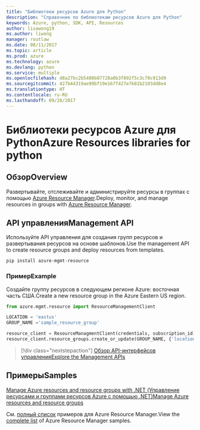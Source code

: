 ```yaml
---
title: "Библиотеки ресурсов Azure для Python"
description: "Справочник по библиотекам ресурсов Azure для Python"
keywords: Azure, python, SDK, API, Resources
author: lisawong19
ms.author: liwong
manager: routlaw
ms.date: 08/11/2017
ms.topic: article
ms.prod: azure
ms.technology: azure
ms.devlang: python
ms.service: multiple
ms.openlocfilehash: d8a27bc2b5480b07728a0b3f892f5c3c70c913d9
ms.sourcegitcommit: 427b44319ae99bf19e167f427e7681b2103dd8e4
ms.translationtype: HT
ms.contentlocale: ru-RU
ms.lasthandoff: 09/28/2017
---
```

# <a name="azure-resources-libraries-for-python"></a><span data-ttu-id="c4746-104">Библиотеки ресурсов Azure для Python</span><span class="sxs-lookup"><span data-stu-id="c4746-104">Azure Resources libraries for python</span></span>

## <a name="overview"></a><span data-ttu-id="c4746-105">Обзор</span><span class="sxs-lookup"><span data-stu-id="c4746-105">Overview</span></span> 
<span data-ttu-id="c4746-106">Развертывайте, отслеживайте и администрируйте ресурсы в группах с помощью [Azure Resource Manager](https://docs.microsoft.com/en-us/azure/azure-resource-manager/resource-group-overview).</span><span class="sxs-lookup"><span data-stu-id="c4746-106">Deploy, monitor, and manage resources in groups with [Azure Resource Manager](https://docs.microsoft.com/en-us/azure/azure-resource-manager/resource-group-overview).</span></span>

## <a name="management-api"></a><span data-ttu-id="c4746-107">API управления</span><span class="sxs-lookup"><span data-stu-id="c4746-107">Management API</span></span>
<span data-ttu-id="c4746-108">Используйте API управления для создания групп ресурсов и развертывания ресурсов на основе шаблонов.</span><span class="sxs-lookup"><span data-stu-id="c4746-108">Use the management API to create resource groups and deploy resources from templates.</span></span>

```bash
pip install azure-mgmt-resource
```
### <a name="example"></a><span data-ttu-id="c4746-109">Пример</span><span class="sxs-lookup"><span data-stu-id="c4746-109">Example</span></span> 
<span data-ttu-id="c4746-110">Создайте группу ресурсов в следующем регионе Azure: восточная часть США.</span><span class="sxs-lookup"><span data-stu-id="c4746-110">Create a new resource group in the Azure Eastern US region.</span></span>

```python
from azure.mgmt.resource import ResourceManagementClient

LOCATION = 'eastus'
GROUP_NAME ='sample_resource_group'

resource_client = ResourceManagmentClient(credentials, subscription_id)
resource_client.resource_groups.create_or_update(GROUP_NAME, {'location': LOCATION})
```

> [!div class="nextstepaction"]
> [<span data-ttu-id="c4746-111">Обзор API-интерфейсов управления</span><span class="sxs-lookup"><span data-stu-id="c4746-111">Explore the Management APIs</span></span>](/python/api/overview/azure/azure.mgmt.resource)

## <a name="samples"></a><span data-ttu-id="c4746-112">Примеры</span><span class="sxs-lookup"><span data-stu-id="c4746-112">Samples</span></span>
[<span data-ttu-id="c4746-113">Manage Azure resources and resource groups with .NET (Управление ресурсами и группами ресурсов Azure с помощью .NET)</span><span class="sxs-lookup"><span data-stu-id="c4746-113">Manage Azure resources and resource groups</span></span>](https://github.com/Azure-Samples/resource-manager-python-resources-and-groups)

<span data-ttu-id="c4746-114">См. [полный список](https://azure.microsoft.com/resources/samples/?platform=python&term=resource) примеров для Azure Resource Manager.</span><span class="sxs-lookup"><span data-stu-id="c4746-114">View the [complete list](https://azure.microsoft.com/resources/samples/?platform=python&term=resource) of Azure Resource Manager samples.</span></span>
